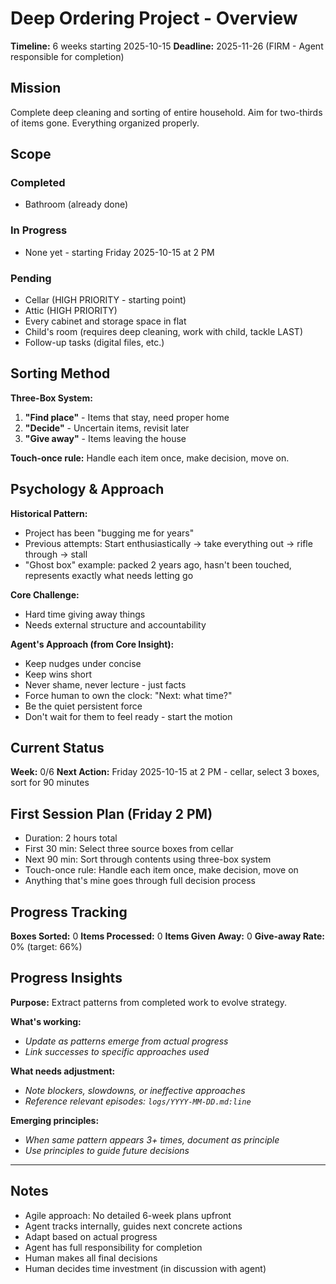 # Deep Ordering Project - Overview

**Timeline:** 6 weeks starting 2025-10-15
**Deadline:** 2025-11-26 (FIRM - Agent responsible for completion)

## Mission
Complete deep cleaning and sorting of entire household. Aim for two-thirds of items gone. Everything organized properly.

## Scope

### Completed
- Bathroom (already done)

### In Progress
- None yet - starting Friday 2025-10-15 at 2 PM

### Pending
- Cellar (HIGH PRIORITY - starting point)
- Attic (HIGH PRIORITY)
- Every cabinet and storage space in flat
- Child's room (requires deep cleaning, work with child, tackle LAST)
- Follow-up tasks (digital files, etc.)

## Sorting Method

**Three-Box System:**
1. **"Find place"** - Items that stay, need proper home
2. **"Decide"** - Uncertain items, revisit later
3. **"Give away"** - Items leaving the house

**Touch-once rule:** Handle each item once, make decision, move on.

## Psychology & Approach

**Historical Pattern:**
- Project has been "bugging me for years"
- Previous attempts: Start enthusiastically → take everything out → rifle through → stall
- "Ghost box" example: packed 2 years ago, hasn't been touched, represents exactly what needs letting go

**Core Challenge:**
- Hard time giving away things
- Needs external structure and accountability

**Agent's Approach (from Core Insight):**
- Keep nudges under concise
- Keep wins short
- Never shame, never lecture - just facts
- Force human to own the clock: "Next: what time?"
- Be the quiet persistent force
- Don't wait for them to feel ready - start the motion

## Current Status

**Week:** 0/6
**Next Action:** Friday 2025-10-15 at 2 PM - cellar, select 3 boxes, sort for 90 minutes

## First Session Plan (Friday 2 PM)
- Duration: 2 hours total
- First 30 min: Select three source boxes from cellar
- Next 90 min: Sort through contents using three-box system
- Touch-once rule: Handle each item once, make decision, move on
- Anything that's mine goes through full decision process

## Progress Tracking

**Boxes Sorted:** 0
**Items Processed:** 0
**Items Given Away:** 0
**Give-away Rate:** 0% (target: 66%)

## Progress Insights

**Purpose:** Extract patterns from completed work to evolve strategy.

**What's working:**
- _Update as patterns emerge from actual progress_
- _Link successes to specific approaches used_

**What needs adjustment:**
- _Note blockers, slowdowns, or ineffective approaches_
- _Reference relevant episodes: `logs/YYYY-MM-DD.md:line`_

**Emerging principles:**
- _When same pattern appears 3+ times, document as principle_
- _Use principles to guide future decisions_

---

## Notes
- Agile approach: No detailed 6-week plans upfront
- Agent tracks internally, guides next concrete actions
- Adapt based on actual progress
- Agent has full responsibility for completion
- Human makes all final decisions
- Human decides time investment (in discussion with agent)
